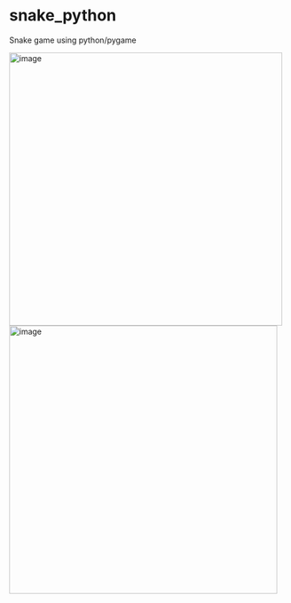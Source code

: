 # snake_python
Snake game using python/pygame

<img width="492" alt="image" src="https://github.com/Vivaswaan/snake_python/assets/114609093/27a22bef-2e36-42a2-a098-70fe4ee9273d">

<img width="483" alt="image" src="https://github.com/Vivaswaan/snake_python/assets/114609093/13c66063-a58e-448a-ac17-e9bc78976290">

